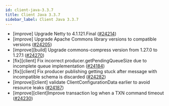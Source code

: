 ```yaml
---
id: client-java-3.3.7
title: Client Java 3.3.7
sidebar_label: Client Java 3.3.7
---
```


- [improve] Upgrade Netty to 4.1.121.Final ([#24214](https://github.com/apache/pulsar/pull/24214))
- [improve] Upgrade Apache Commons library versions to compatible versions ([#24205](https://github.com/apache/pulsar/pull/24205))
- [improve][build] Upgrade commons-compress version from 1.27.0 to 1.27.1 ([#24270](https://github.com/apache/pulsar/pull/24270))
- [fix][client] Fix incorrect producer.getPendingQueueSize due to incomplete queue implementation ([#24184](https://github.com/apache/pulsar/pull/24184))
- [fix][client] Fix producer publishing getting stuck after message with incompatible schema is discarded ([#24282](https://github.com/apache/pulsar/pull/24282))
- [improve][client] validate ClientConfigurationData earlier to avoid resource leaks ([#24187](https://github.com/apache/pulsar/pull/24187))
- [improve][client]Improve transaction log when a TXN command timeout ([#24230](https://github.com/apache/pulsar/pull/24230))